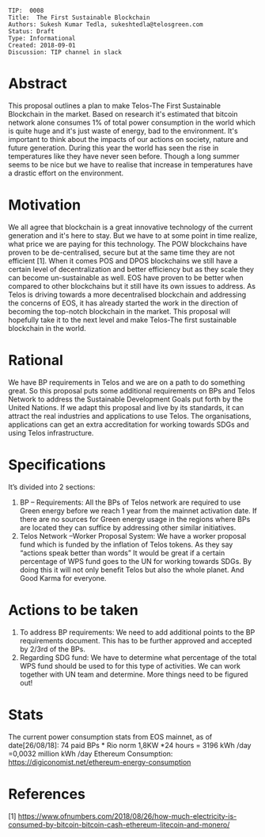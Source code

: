     TIP:  0008
    Title:  The First Sustainable Blockchain
    Authors: Sukesh Kumar Tedla, sukeshtedla@telosgreen.com
    Status: Draft
    Type: Informational
    Created: 2018-09-01
    Discussion: TIP channel in slack
    
# Abstract
This proposal outlines a plan to make Telos-The First Sustainable Blockchain in the market. Based on research it's estimated that bitcoin network alone consumes 1% of total power consumption in the world which is quite huge and it's just waste of energy, bad to the environment. It's important to think about the impacts of our actions on society, nature and future generation. During this year the world has seen the rise in temperatures like they have never seen before. Though a long summer seems to be nice but we have to realise that increase in temperatures have a drastic effort on the environment.

# Motivation
We all agree that blockchain is a great innovative technology of the current generation and it's here to stay. But we have to at some point in time realize, what price we are paying for this technology. The POW blockchains have proven to be de-centralised, secure but at the same time they are not efficient [1]. When it comes POS and DPOS blockchains we still have a certain level of decentralization and better efficiency but as they scale they can become un-sustainable as well. EOS have proven to be better when compared to other blockchains but it still have its own issues to address.
As Telos is driving towards a more decentralised blockchain and addressing the concerns of EOS, it has already started the work in the direction of becoming the top-notch blockchain in the market. This proposal will hopefully take it to the next level and make Telos-The first sustainable blockchain in the world.

# Rational
We have BP requirements in Telos and we are on a path to do something great. So this proposal puts some additional requirements on BPs and Telos Network to address the Sustainable Development Goals put forth by the United Nations. If we adapt this proposal and live by its standards, it can attract the real industries and applications to use Telos. The organisations, applications can get an extra accreditation for working towards SDGs and using Telos infrastructure.

# Specifications
It’s divided into 2 sections:
1)	BP – Requirements: All the BPs of Telos network are required to use Green energy before we reach 1 year from the mainnet activation date. If there are no sources for Green energy usage in the regions where BPs are located they can suffice by addressing other similar initiatives.
2)	Telos Network –Worker Proposal System: We have a worker proposal fund which is funded by the inflation of Telos tokens. As they say “actions speak better than words” It would be great if a certain percentage of WPS fund goes to the UN for working towards SDGs. By doing this it will not only benefit Telos but also the whole planet. And Good Karma for everyone.

# Actions to be taken
1)	To address BP requirements: We need to add additional points to the BP requirements document. This has to be further approved and accepted by 2/3rd of the BPs.
2)	Regarding SDG fund: We have to determine what percentage of the total WPS fund should be used to for this type of activities. We can work together with UN team and determine. More things need to be figured out!

# Stats
The current power consumption stats from EOS mainnet, as of date[26/08/18]:
74 paid BPs * Rio norm 1,8KW *24 hours = 3196 kWh /day =0,0032 million kWh /day
Ethereum Consumption:
https://digiconomist.net/ethereum-energy-consumption

# References
[1] https://www.ofnumbers.com/2018/08/26/how-much-electricity-is-consumed-by-bitcoin-bitcoin-cash-ethereum-litecoin-and-monero/
